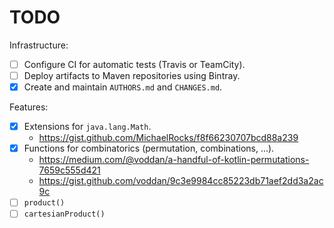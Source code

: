 # TODO

Infrastructure:

- [ ] Configure CI for automatic tests (Travis or TeamCity).
- [ ] Deploy artifacts to Maven repositories using Bintray.
- [x] Create and maintain `AUTHORS.md` and `CHANGES.md`.

Features:

- [x] Extensions for `java.lang.Math`.
  - https://gist.github.com/MichaelRocks/f8f66230707bcd88a239
- [x] Functions for combinatorics (permutation, combinations, ...).
  - https://medium.com/@voddan/a-handful-of-kotlin-permutations-7659c555d421
  - https://gist.github.com/voddan/9c3e9984cc85223db71aef2dd3a2ac9c
- [ ] `product()`
- [ ] `cartesianProduct()`
